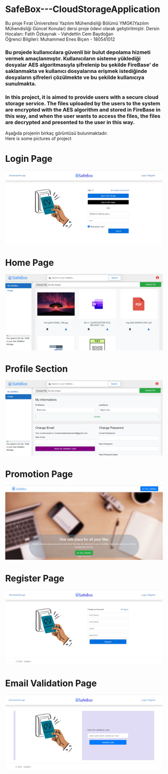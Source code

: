 # SafeBox---CloudStorageApplication

Bu proje Fırat Üniversitesi Yazılım Mühendisliği Bölümü YMGK(Yazılım Mühendisliği Güncel Konular) dersi proje ödevi olarak geliştirilmiştir.
Dersin Hocaları: Fatih Özkaynak - Vahdettin Cem Baydoğan <br />
Öğrenci Bilgileri: Muhammed Enes Biçen - 180541012

### Bu projede kullanıcılara güvenli bir bulut depolama hizmeti vermek amaçlanmıştır.  Kullanıcıların sisteme yüklediği dosyalar AES algoritmasıyla şifrelenip bu şekilde FireBase' de saklanmakta ve kullanıcı dosyalarına erişmek istediğinde dosyaların şifreleri çözülmekte ve bu şekilde kullanıcıya sunulmakta.

### In this project, it is aimed to provide users with a secure cloud storage service. The files uploaded by the users to the system are encrypted with the AES algorithm and stored in FireBase in this way, and when the user wants to access the files, the files are decrypted and presented to the user in this way.



Aşağıda projenin birkaç görüntüsü bulunmaktadır. <br />
Here is some pictures of project


# Login Page
![](https://github.com/MuhammedEnesBicen/SafeBox---CloudStorageApplication/blob/master/SafeBox/wwwroot/images/githubpromotion/loginpage.jpg)<br />

# Home Page
![](https://github.com/MuhammedEnesBicen/SafeBox---CloudStorageApplication/blob/master/SafeBox/wwwroot/images/githubpromotion/homepage.jpg)<br />

# Profile Section
![](https://github.com/MuhammedEnesBicen/SafeBox---CloudStorageApplication/blob/master/SafeBox/wwwroot/images/githubpromotion/profilesection.jpg)<br />

# Promotion Page
![](https://github.com/MuhammedEnesBicen/SafeBox---CloudStorageApplication/blob/master/SafeBox/wwwroot/images/githubpromotion/promotionpage.jpg)<br />

# Register Page
![](https://github.com/MuhammedEnesBicen/SafeBox---CloudStorageApplication/blob/master/SafeBox/wwwroot/images/githubpromotion/registerpage.jpg)<br />

# Email Validation Page
![](https://github.com/MuhammedEnesBicen/SafeBox---CloudStorageApplication/blob/master/SafeBox/wwwroot/images/githubpromotion/emailvalidationpage.jpg)<br />
